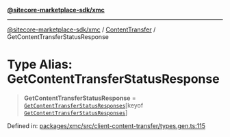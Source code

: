 [**@sitecore-marketplace-sdk/xmc**](../../../../README.md)

***

[@sitecore-marketplace-sdk/xmc](../../../../README.md) / [ContentTransfer](../README.md) / GetContentTransferStatusResponse

# Type Alias: GetContentTransferStatusResponse

> **GetContentTransferStatusResponse** = [`GetContentTransferStatusResponses`](GetContentTransferStatusResponses.md)\[keyof [`GetContentTransferStatusResponses`](GetContentTransferStatusResponses.md)\]

Defined in: [packages/xmc/src/client-content-transfer/types.gen.ts:115](https://github.com/Sitecore/marketplace-sdk/blob/e3ec55ede335ad59ac5875d32f0d68c50e7bc899/packages/xmc/src/client-content-transfer/types.gen.ts#L115)
